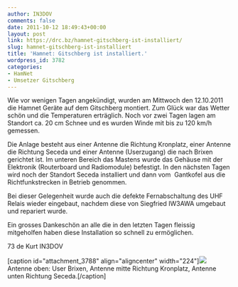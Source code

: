 ```yaml
---
author: IN3DOV
comments: false
date: 2011-10-12 18:49:43+00:00
layout: post
link: https://drc.bz/hamnet-gitschberg-ist-installiert/
slug: hamnet-gitschberg-ist-installiert
title: 'Hamnet: Gitschberg ist installiert.'
wordpress_id: 3782
categories:
- HamNet
- Umsetzer Gitschberg
---
```


Wie vor wenigen Tagen angekündigt, wurden am Mittwoch den 12.10.2011 die Hamnet Geräte auf dem Gitschberg montiert. Zum Glück war das Wetter schön und die Temperaturen erträglich. Noch vor zwei Tagen lagen am Standort ca. 20 cm Schnee und es wurden Winde mit bis zu 120 km/h gemessen.

Die Anlage besteht aus einer Antenne die Richtung Kronplatz, einer Antenne die Richtung Seceda und einer Antenne (Userzugang) die nach Brixen gerichtet ist. Im unteren Bereich das Mastens wurde das Gehäuse mit der Elektronik (Routerboard und Radiomodule) befestigt. In den nächsten Tagen wird noch der Standort Seceda installiert und dann vom  Gantkofel aus die Richtfunkstrecken in Betrieb genommen.

Bei dieser Gelegenheit wurde auch die defekte Fernabschaltung des UHF Relais wieder eingebaut, nachdem diese von Siegfried IW3AWA umgebaut und repariert wurde.

Ein grosses Dankeschön an alle die in den letzten Tagen fleissig mitgeholfen haben diese Installation so schnell zu ermöglichen.

73 de Kurt IN3DOV

[caption id="attachment_3788" align="aligncenter" width="224"][![](https://drc.bz/wp-content/uploads/2011/10/478-224x300.jpg)](https://drc.bz/wp-content/uploads/2011/10/478.jpg) Antenne oben: User Brixen, Antenne mitte Richtung Kronplatz, Antenne unten Richtung Seceda.[/caption]
